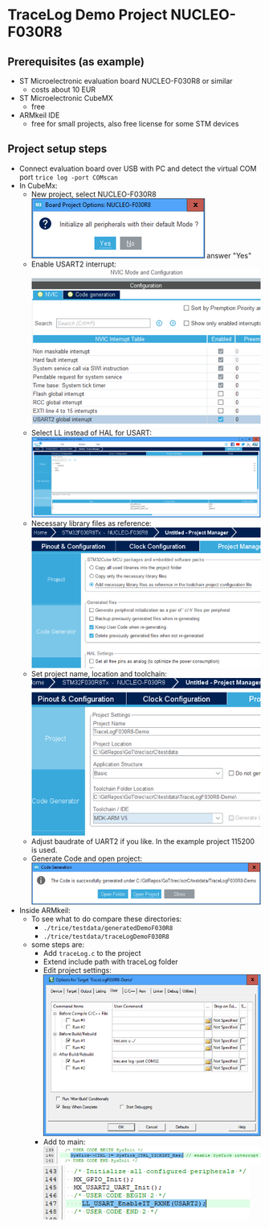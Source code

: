 # TraceLog Demo Project NUCLEO-F030R8
## Prerequisites (as example)
- ST Microelectronic evaluation board NUCLEO-F030R8 or similar
  - costs about 10 EUR
- ST Microelectronic CubeMX
  - free
- ARMkeil IDE
  - free for small projects, also free license for some STM devices

## Project setup steps
- Connect evaluation board over USB with PC and detect the virtual COM port `trice log -port COMscan`
- In CubeMx:
  - New project, select NUCLEO-F030R8
    ![](README.media/CubeMX_1.PNG) answer "Yes"
  - Enable USART2 interrupt: ![](README.media/CubeMX_2.PNG)
  - Select LL instead of HAL for USART: ![](README.media/CubeMX_3.PNG)
  - Necessary library files as reference: ![](README.media/CubeMX_4.PNG)
  - Set project name, location and toolchain: ![](README.media/CubeMX_5.PNG)
  - Adjust baudrate of UART2 if you like. In the example project 115200 is used.
  - Generate Code and open project: ![](README.media/CubeMX_6.PNG)
- Inside ARMkeil:
  - To see what to do compare these directories:
    - `./trice/testdata/generatedDemoF030R8`
    - `./trice/testdata/traceLogDemoF030R8`
  - some steps are:
      - Add `traceLog.c` to the project
      - Extend include path with traceLog folder
      - Edit project settings: ![](README.media/ARMkeil_8.PNG)
      - Add to main: ![](README.media/ARMkeil_9.PNG) ![](README.media/ARMkeil_A.PNG)
  